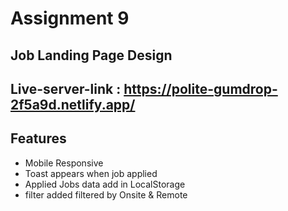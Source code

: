 # Assignment 9 
## Job Landing Page Design
## Live-server-link : https://polite-gumdrop-2f5a9d.netlify.app/

## Features
* Mobile Responsive
* Toast appears when job applied 
* Applied Jobs data add in LocalStorage
* filter added filtered by Onsite & Remote